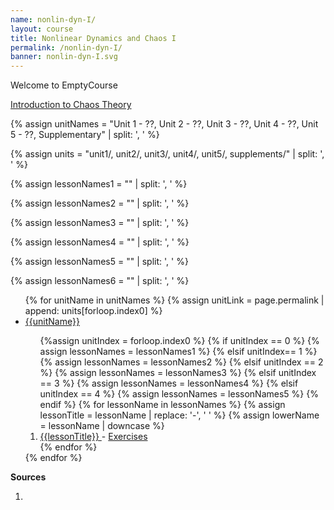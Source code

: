 ```yaml
---
name: nonlin-dyn-I/
layout: course
title: Nonlinear Dynamics and Chaos I
permalink: /nonlin-dyn-I/
banner: nonlin-dyn-I.svg
---
```


Welcome to EmptyCourse

<a class="page-link" href="/nonlin-dyn-I/introduction">Introduction to Chaos Theory </a>

{% assign unitNames = "Unit 1 - ??, Unit 2 - ??, Unit 3 - ??, Unit 4 - ??, Unit 5 - ??, Supplementary" | split: ', ' %}

{% assign units = "unit1/, unit2/, unit3/, unit4/, unit5/, supplements/" | split: ', ' %}

{% assign lessonNames1 = "" | split: ', ' %}

{% assign lessonNames2 = "" | split: ', ' %}

{% assign lessonNames3 = "" | split: ', ' %}

{% assign lessonNames4 = "" | split: ', ' %}

{% assign lessonNames5 = "" | split: ', ' %}

{% assign lessonNames6 = "" | split: ', ' %}

<ul>
{% for unitName in unitNames %}
{% assign unitLink = page.permalink | append: units[forloop.index0] %}
<li>  <a class="page-link" href="{{unitLink}}"> {{unitName}} </a> </li>
<ol> {%assign unitIndex = forloop.index0 %}
{% if unitIndex == 0 %} {% assign lessonNames = lessonNames1 %}
{% elsif unitIndex== 1 %}  {% assign lessonNames = lessonNames2 %}
{% elsif unitIndex == 2 %}  {% assign lessonNames = lessonNames3 %}
{% elsif unitIndex == 3 %}  {% assign lessonNames = lessonNames4 %}
{% elsif unitIndex == 4 %}  {% assign lessonNames = lessonNames5 %}
{% endif %}
{% for lessonName in lessonNames %}
{% assign lessonTitle = lessonName | replace:  '-', ' ' %}
{% assign lowerName = lessonName | downcase %}
<li> <a class = "page-link" href = "{{ lowerName | prepend: units[unitIndex] | prepend: current_page.permalink }}"> {{lessonTitle}} </a> - <a class = "page-link" href = "{{ lowerName | prepend: units[unitIndex] | prepend: current_page.permalink | append: "-exercises" }}"> Exercises </a> </li>
{% endfor %}
</ol>
{% endfor %}
</ul>

**Sources**

1.
